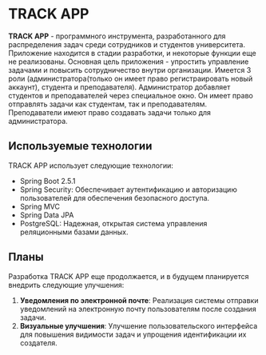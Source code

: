 # TRACK APP

**TRACK APP** - программного инструмента, разработанного для распределения задач среди сотрудников и студентов университета. Приложение находится в стадии разработки, и некоторые функции еще не реализованы. Основная цель приложения - упростить управление задачами и повысить сотрудничество внутри организации. Имеется 3 роли (администратора(только он имеет право регистраировать новый аккаунт), студента и преподавателя). Администратор добавляет студентов и преподавателей через специальное окно. Он имеет право отправлять задачи как студентам, так и преподавателям. Преподаватели имеют право создавать задачи только для администратора.

## Используемые технологии

TRACK APP использует следующие технологии:

- Spring Boot 2.5.1
- Spring Security: Обеспечивает аутентификацию и авторизацию пользователей для обеспечения безопасного доступа.
- Spring MVC
- Spring Data JPA
- PostgreSQL: Надежная, открытая система управления реляционными базами данных.

## Планы

Разработка TRACK APP еще продолжается, и в будущем планируется внедрить следующие улучшения:

1. **Уведомления по электронной почте**: Реализация системы отправки уведомлений на электронную почту пользователям после создания задачи.
2. **Визуальные улучшения**: Улучшение пользовательского интерфейса для повышения видимости задач и упрощения идентификации их создателя.

